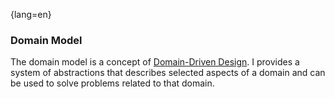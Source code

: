 {lang=en}
### Domain Model
The domain model is a concept of [Domain-Driven Design](#term-DDD). I provides a system of abstractions that describes selected aspects of a domain and can be used to solve problems related to that domain.


